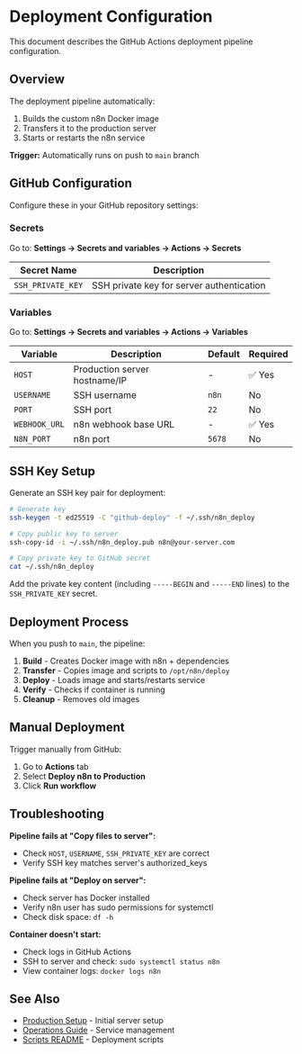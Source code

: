 # Deployment Configuration

This document describes the GitHub Actions deployment pipeline configuration.

## Overview

The deployment pipeline automatically:
1. Builds the custom n8n Docker image
2. Transfers it to the production server
3. Starts or restarts the n8n service

**Trigger:** Automatically runs on push to `main` branch

## GitHub Configuration

Configure these in your GitHub repository settings:

### Secrets

Go to: **Settings → Secrets and variables → Actions → Secrets**

| Secret Name | Description |
|-------------|-------------|
| `SSH_PRIVATE_KEY` | SSH private key for server authentication |

### Variables

Go to: **Settings → Secrets and variables → Actions → Variables**

| Variable | Description | Default | Required |
|----------|-------------|---------|----------|
| `HOST` | Production server hostname/IP | - | ✅ Yes |
| `USERNAME` | SSH username | `n8n` | No |
| `PORT` | SSH port | `22` | No |
| `WEBHOOK_URL` | n8n webhook base URL | - | ✅ Yes |
| `N8N_PORT` | n8n port | `5678` | No |

## SSH Key Setup

Generate an SSH key pair for deployment:

```bash
# Generate key
ssh-keygen -t ed25519 -C "github-deploy" -f ~/.ssh/n8n_deploy

# Copy public key to server
ssh-copy-id -i ~/.ssh/n8n_deploy.pub n8n@your-server.com

# Copy private key to GitHub secret
cat ~/.ssh/n8n_deploy
```

Add the private key content (including `-----BEGIN` and `-----END` lines) to the `SSH_PRIVATE_KEY` secret.

## Deployment Process

When you push to `main`, the pipeline:

1. **Build** - Creates Docker image with n8n + dependencies
2. **Transfer** - Copies image and scripts to `/opt/n8n/deploy`
3. **Deploy** - Loads image and starts/restarts service
4. **Verify** - Checks if container is running
5. **Cleanup** - Removes old images

## Manual Deployment

Trigger manually from GitHub:
1. Go to **Actions** tab
2. Select **Deploy n8n to Production**
3. Click **Run workflow**

## Troubleshooting

**Pipeline fails at "Copy files to server":**
- Check `HOST`, `USERNAME`, `SSH_PRIVATE_KEY` are correct
- Verify SSH key matches server's authorized_keys

**Pipeline fails at "Deploy on server":**
- Check server has Docker installed
- Verify n8n user has sudo permissions for systemctl
- Check disk space: `df -h`

**Container doesn't start:**
- Check logs in GitHub Actions
- SSH to server and check: `sudo systemctl status n8n`
- View container logs: `docker logs n8n`

## See Also

- [Production Setup](production-setup.md) - Initial server setup
- [Operations Guide](operations.md) - Service management
- [Scripts README](../scripts/README.md) - Deployment scripts
